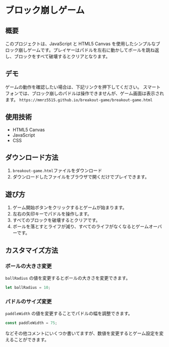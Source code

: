 # ブロック崩しゲーム

## 概要
このプロジェクトは、JavaScript と HTML5 Canvas を使用したシンプルなブロック崩しゲームです。プレイヤーはパドルを左右に動かしてボールを跳ね返し、ブロックをすべて破壊するとクリアとなります。

## デモ
ゲームの動作を確認したい場合は、下記リンクを押下してください。
スマートフォンでは、ブロック崩しのパドルは操作できませんが、ゲーム画面は表示されます。
`https://mmrz5515.github.io/breakout-game/breakout-game.html`

## 使用技術
- HTML5 Canvas
- JavaScript
- CSS

## ダウンロード方法
1. `breakout-game.html`ファイルをダウンロード
2. ダウンロードしたファイルをブラウザで開くだけでプレイできます。

## 遊び方
1. ゲーム開始ボタンをクリックするとゲームが始まります。
2. 左右の矢印キーでパドルを操作します。
3. すべてのブロックを破壊するとクリアです。
4. ボールを落とすとライフが減り、すべてのライフがなくなるとゲームオーバーです。

## カスタマイズ方法

### ボールの大きさ変更
`ballRadius` の値を変更するとボールの大きさを変更できます。
```js
let ballRadius = 10;
```

### パドルのサイズ変更
`paddleWidth` の値を変更することでパドルの幅を調整できます。
```js
const paddleWidth = 75;
```
などその他コメントにいくつか書いてますが、数値を変更するとゲーム設定を変えることができます。

